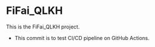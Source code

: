 # FiFai_QLKH

This is the FiFai_QLKH project.

* This commit is to test CI/CD pipeline on GitHub Actions.
